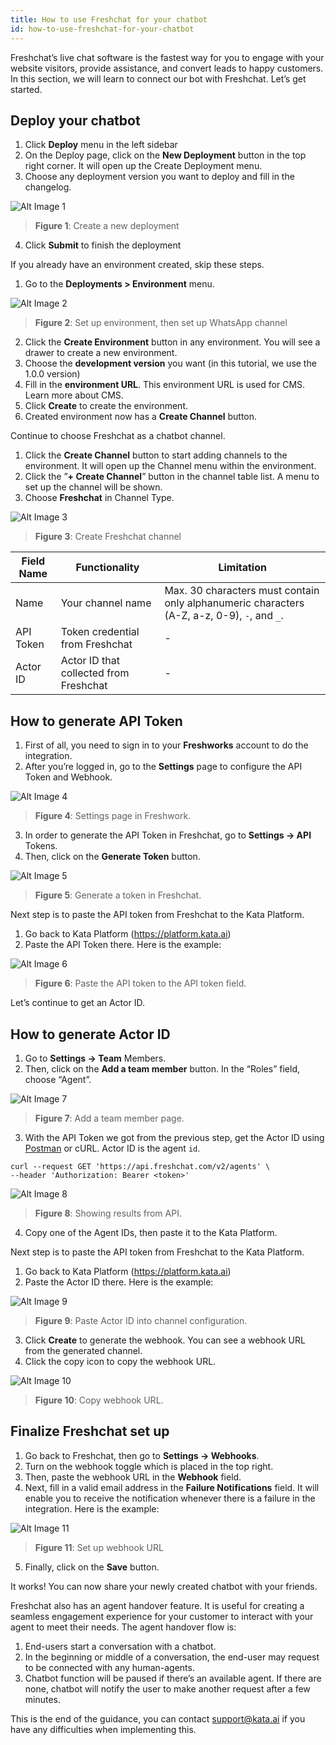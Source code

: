 ```yaml
---
title: How to use Freshchat for your chatbot
id: how-to-use-freshchat-for-your-chatbot
---
```


Freshchat’s live chat software is the fastest way for you to engage with your website visitors, provide assistance, and convert leads to happy customers. In this section, we will learn to connect our bot with Freshchat. Let’s get started.

## Deploy your chatbot

1. Click **Deploy** menu in the left sidebar
2. On the Deploy page, click on the **New Deployment** button in the top right corner. It will open up the Create Deployment menu.
3. Choose any deployment version you want to deploy and fill in the changelog.

![Alt Image 1](https://lh3.googleusercontent.com/7qQL-bT11-PszbC2Y92kcZ_Avayic4bKR4k82jquDTH2_iRs6a6ZL0b7gN8-1cqfvLEtUYZl_l20Tq885jwkx4lU8lI_Gs6lpKD42MCJoP7OQqIttgLTk4O_i6hQiRj1hlE6aPwH)

> **Figure 1**: Create a new deployment

4. Click **Submit** to finish the deployment

If you already have an environment created, skip these steps.

1. Go to the **Deployments > Environment** menu.

![Alt Image 2](https://lh3.googleusercontent.com/wRHYa5fPbW012q3q7JqosoR9qq5R72aafskrbpILMMs2akEXy50LRF5uTJ2XjYBou26sv8s3K6p0K-Zy1oySuvP5k1F6wGwJrXJGjRuZmHvrJFIny_jjED9ZxrVvBZU06yHbaF2A)

> **Figure 2**: Set up environment, then set up WhatsApp channel

2. Click the **Create Environment** button in any environment. You will see a drawer to create a new environment.
3. Choose the **development version** you want (in this tutorial, we use the 1.0.0 version)
4. Fill in the **environment URL**. This environment URL is used for CMS. Learn more about CMS.
5. Click **Create** to create the environment.
6. Created environment now has a **Create Channel** button.

Continue to choose Freshchat as a chatbot channel.

1. Click the **Create Channel** button to start adding channels to the environment. It will open up the Channel menu within the environment.
2. Click the ”**+ Create Channel**” button in the channel table list. A menu to set up the channel will be shown.
3. Choose **Freshchat** in Channel Type.

![Alt Image 3](https://lh3.googleusercontent.com/FWt0V77RL43HAH3RIBvDyMi3E2zauWpFyYTpJ2gjJt19HpimjGuQqGmCFZd39n6rwD5HSJhkld3V6q09rhXh8s-NPxVNO5dslgddG35XHsU6NG5Kv9BObgrdEmiRJ_x3gX03I6AU)

> **Figure 3**: Create Freshchat channel

| Field Name | Functionality                          | Limitation                                                                                  |
| ---------- | -------------------------------------- | ------------------------------------------------------------------------------------------- |
| Name       | Your channel name                      | Max. 30 characters must contain only alphanumeric characters (A-Z, a-z, 0-9), `-`, and `_`. |
| API Token  | Token credential from Freshchat        | -                                                                                           |
| Actor ID   | Actor ID that collected from Freshchat | -                                                                                           |

## How to generate API Token

1. First of all, you need to sign in to your **Freshworks** account to do the integration.
2. After you’re logged in, go to the **Settings** page to configure the API Token and Webhook.

![Alt Image 4](https://lh6.googleusercontent.com/Eyqt32M_FitAwHsc3K7f8R4L0yv4Ac5Q6eN59NF1ZdIxrifc5v3hYJ7RSZ5_wviBjixCdQvKT1hi4Xxb0IoERAj6ulonY5svAgyLanTI4PaWbWyhu095trMdEdEIRDeE4ALIMZtR)

> **Figure 4**: Settings page in Freshwork.

3. In order to generate the API Token in Freshchat, go to **Settings → API** Tokens.
4. Then, click on the **Generate Token** button.

![Alt Image 5](https://lh4.googleusercontent.com/qq7eetwnsdpkuyLJyuFgtuVVeSIexttruNlYZKjdRaAALgUpIW_fyiKX3WuT4IgAtvtN8HUEoy2LGEwZFdiYdZElToq7ugo5v6QtqWegtR_CDSmDLxNXr6hOPN0UMV7ek3oqgr-n)

> **Figure 5**: Generate a token in Freshchat.

Next step is to paste the API token from Freshchat to the Kata Platform.

1. Go back to Kata Platform (<a href="https://platform.kata.ai" target="_blank"><span>http</span>s://platform.kata.ai</a>)
2. Paste the API Token there. Here is the example:

![Alt Image 6](https://lh5.googleusercontent.com/TqM-vuHTq1HILZl2v1hX-apndSvXK8oTK-jmVB9iRolICO6D-Cj4dqZFBP8eC7ZmTPxhi_zHALo4KecaspQGObLV_k-zuPGdTahoqOkr9gdmXpFT7G6GVFJI9ODLAb5_fjor7zqN)

> **Figure 6**: Paste the API token to the API token field.

Let’s continue to get an Actor ID.

## How to generate Actor ID

1. Go to **Settings → Team** Members.
2. Then, click on the **Add a team member** button. In the “Roles” field, choose “Agent”.

![Alt Image 7](https://lh4.googleusercontent.com/BLQgfZ_BTU746AMyNQasEQcCn1GfPK_yYaGwPJXzpPPR5Pn3XhXO_c6xwQhtaj74W_ZapR6-MB5NhMx_WxvFSVgKlIzympdNLTeJFhwmXgQjLZls8eNeIT3Ezx3mnd-CX-9t6rkC)

> **Figure 7**: Add a team member page.

3. With the API Token we got from the previous step, get the Actor ID using <a href="https://www.postman.com/" target="_blank">Postman</a> or cURL. Actor ID is the agent `id`.

```
curl --request GET 'https://api.freshchat.com/v2/agents' \
--header 'Authorization: Bearer <token>'
```

![Alt Image 8](https://lh5.googleusercontent.com/0t0vKrQw4h2oGcfCB7wBQ3-MS0TUB2tscZ6hpNvbjvYdkcO-Ec06ce_0SSyhHlzvNdvqRjNvurgaLno7GVB8n4xV18QVkQc8QMZ3mEZutVJJZNGuLPAOwla2rSUjCynvGG_ZI0Tv)

> **Figure 8**: Showing results from API.

4. Copy one of the Agent IDs, then paste it to the Kata Platform.

Next step is to paste the API token from Freshchat to the Kata Platform.

1. Go back to Kata Platform (<a href="https://platform.kata.ai" target="_blank"><span>http</span>s://platform.kata.ai</a>)
2. Paste the Actor ID there. Here is the example:

![Alt Image 9](https://lh4.googleusercontent.com/eRnudZWnEAg-b2pS2lBwCr_voiTty-iLdS-aQDPH6PxF7JrB6A0Cxj710Lm3vMKQPbGEgIF9Nm-QecvawTckyXAtEY91aYr6-gQyURNI7Wub0vcxgJbT_ylSkN48wtM0MJvZe7ra)

> **Figure 9**: Paste Actor ID into channel configuration.

3. Click **Create** to generate the webhook. You can see a webhook URL from the generated channel.
4. Click the copy icon to copy the webhook URL.

![Alt Image 10](https://lh4.googleusercontent.com/UyvOd2i7lI6yW8MjTNFpol65olWj6u0lxB1OdTxzU6x6m_piJFCR3PpJHX4hUdbDt87Fg3R3jvh9NP6Nkdkztd9aOJi6D7WrJ7Twody-plu2KMlELQfauc1SeJDvseatgpUVPN3o)

> **Figure 10**: Copy webhook URL.

## Finalize Freshchat set up

1. Go back to Freshchat, then go to **Settings → Webhooks**.
2. Turn on the webhook toggle which is placed in the top right.
3. Then, paste the webhook URL in the **Webhook** field.
4. Next, fill in a valid email address in the **Failure Notifications** field. It will enable you to receive the notification whenever there is a failure in the integration. Here is the example:

![Alt Image 11](https://lh5.googleusercontent.com/J1zcFFXMA7Q7XSr6T7y0JQm35lf1qRP3BQdLcLLYiMAITd7C6FTn3wswh1iejXimeq4dCjZIWGmAy8jnF3zgybysyM8tobiiFZSdlTb--6FOD1tDMT_qE3mnLS5VFnnwNGflYISV)

> **Figure 11**: Set up webhook URL

5. Finally, click on the **Save** button.

It works! You can now share your newly created chatbot with your friends.

Freshchat also has an agent handover feature. It is useful for creating a seamless engagement experience for your customer to interact with your agent to meet their needs. The agent handover flow is:

1. End-users start a conversation with a chatbot.
2. In the beginning or middle of a conversation, the end-user may request to be connected with any human-agents.
3. Chatbot function will be paused if there’s an available agent. If there are none, chatbot will notify the user to make another request after a few minutes.

This is the end of the guidance, you can contact support@kata.ai if you have any difficulties when implementing this.
